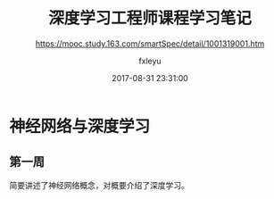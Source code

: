 ﻿---
layout   : post
title    : "深度学习工程师课程学习笔记"
subtitle : "https://mooc.study.163.com/smartSpec/detail/1001319001.htm"
date     : 2017-08-31 23:31:00
author   : fxleyu
tags:
    - 机器学习
---
# 神经网络与深度学习
## 第一周
简要讲述了神经网络概念，对概要介绍了深度学习。
